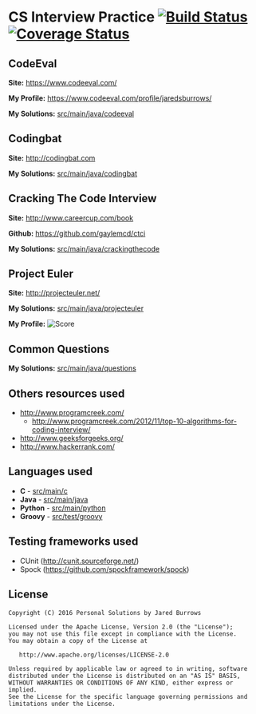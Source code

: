 CS Interview Practice [![Build Status](https://travis-ci.org/jaredsburrows/cs-interview-questions.svg?branch=master)](https://travis-ci.org/jaredsburrows/cs-interview-questions) [![Coverage Status](https://coveralls.io/repos/github/jaredsburrows/cs-interview-questions/badge.svg?branch=master)](https://coveralls.io/github/jaredsburrows/cs-interview-questions?branch=master)
=============


## CodeEval

**Site:** https://www.codeeval.com/

**My Profile:** https://www.codeeval.com/profile/jaredsburrows/

**My Solutions:** [src/main/java/codeeval]((src/main/java/codeeval))


## Codingbat

**Site:** http://codingbat.com

**My Solutions:** [src/main/java/codingbat](src/main/java/codingbat)


## Cracking The Code Interview

**Site:** http://www.careercup.com/book

**Github:** https://github.com/gaylemcd/ctci

**My Solutions:** [src/main/java/crackingthecode](src/main/java/crackingthecode)


## Project Euler

**Site:** http://projecteuler.net/

**My Solutions:** [src/main/java/projecteuler](src/main/java/projecteuler)

**My Profile:**
![Score](http://projecteuler.net/profile/jaredsburrows.png)


## Common Questions

**My Solutions:** [src/main/java/questions](src/main/java/questions)

## Others resources used
 - http://www.programcreek.com/
   - http://www.programcreek.com/2012/11/top-10-algorithms-for-coding-interview/
 - http://www.geeksforgeeks.org/
 - http://www.hackerrank.com/


## Languages used
 - **C** - [src/main/c](src/main/c)
 - **Java** - [src/main/java](src/main/java)
 - **Python** - [src/main/python](src/main/python)
 - **Groovy** - [src/test/groovy](src/test/groovy)

## Testing frameworks used
 - CUnit (http://cunit.sourceforge.net/)
 - Spock (https://github.com/spockframework/spock)


## License

    Copyright (C) 2016 Personal Solutions by Jared Burrows

    Licensed under the Apache License, Version 2.0 (the "License");
    you may not use this file except in compliance with the License.
    You may obtain a copy of the License at

       http://www.apache.org/licenses/LICENSE-2.0

    Unless required by applicable law or agreed to in writing, software
    distributed under the License is distributed on an "AS IS" BASIS,
    WITHOUT WARRANTIES OR CONDITIONS OF ANY KIND, either express or implied.
    See the License for the specific language governing permissions and
    limitations under the License.
